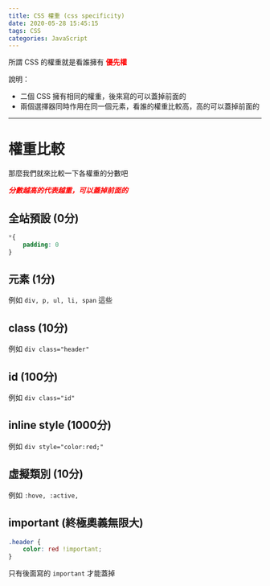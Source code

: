 ```yaml
---
title: CSS 權重 (css specificity)
date: 2020-05-28 15:45:15
tags: CSS
categories: JavaScript
---
```


所謂 CSS 的權重就是看誰擁有 <font color="#ff0000">**優先權**</font>

<!-- more -->

說明：

+ 二個 CSS 擁有相同的權重，後來寫的可以蓋掉前面的
+ 兩個選擇器同時作用在同一個元素，看誰的權重比較高，高的可以蓋掉前面的

---

# 權重比較

那麼我們就來比較一下各權重的分數吧

<font color="#ff0000">***分數越高的代表越重，可以蓋掉前面的***</font>

## 全站預設 (0分)

```css
*{
    padding: 0
}
```

## 元素 (1分)

例如 ```div, p, ul, li, span``` 這些

## class (10分)

例如 ```div class="header"```

## id (100分)

例如 ```div class="id"```

## inline style (1000分)

例如 ```div style="color:red;"```

## 虛擬類別 (10分)

例如 ```:hove, :active,```

## important (終極奧義無限大)

```css
.header {
    color: red !important;
}
```

只有後面寫的 ```important``` 才能蓋掉